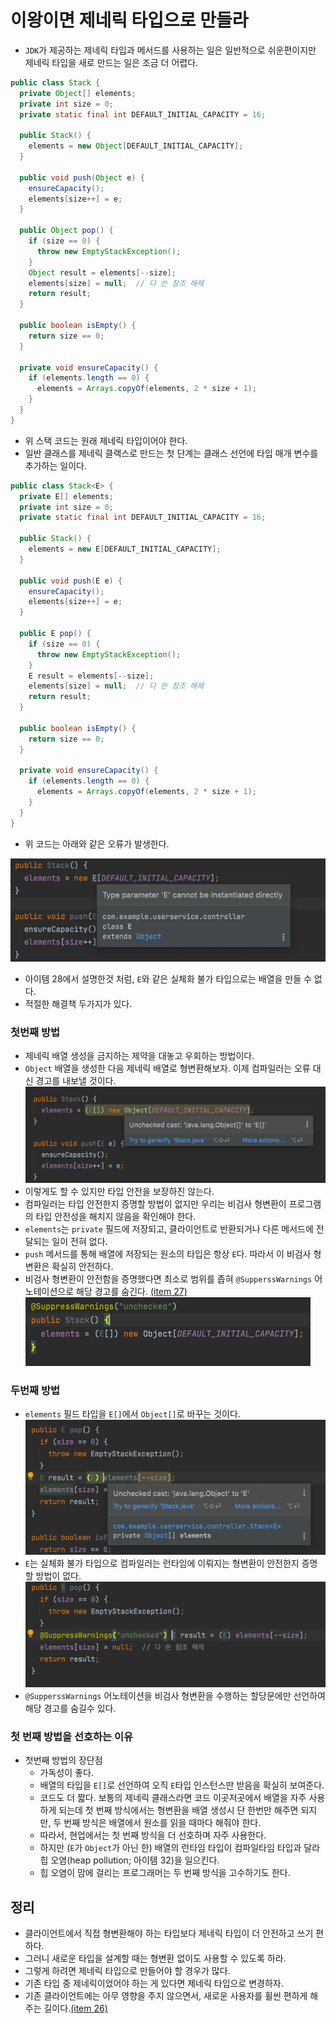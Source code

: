 # 이왕이면 제네릭 타입으로 만들라

* `JDK`가 제공하는 제네릭 타입과 메서드를 사용하는 일은 일반적으로 쉬운편이지만 제네릭 타입을 새로 만드는 일은 조금 더 어렵다.

```java
public class Stack {
  private Object[] elements;
  private int size = 0;
  private static final int DEFAULT_INITIAL_CAPACITY = 16;
  
  public Stack() {
    elements = new Object[DEFAULT_INITIAL_CAPACITY];
  } 
  
  public void push(Object e) {
    ensureCapacity();
    elements[size++] = e;
  }
  
  public Object pop() {
    if (size == 0) {
      throw new EmptyStackException();
    }
    Object result = elements[--size];
    elements[size] = null;  // 다 쓴 참조 해제
    return result;
  }
  
  public boolean isEmpty() {
    return size == 0;
  }
  
  private void ensureCapacity() {
    if (elements.length == 0) {
      elements = Arrays.copyOf(elements, 2 * size + 1);
    }
  } 
}
```

* 위 스택 코드는 원래 제네릭 타입이어야 한다.
* 일반 클래스를 제네릭 클랙스로 만드는 첫 단계는 클래스 선언에 타입 매개 변수를 추가하는 일이다.

```java
public class Stack<E> {
  private E[] elements;
  private int size = 0;
  private static final int DEFAULT_INITIAL_CAPACITY = 16;

  public Stack() {
    elements = new E[DEFAULT_INITIAL_CAPACITY];  
  }

  public void push(E e) {
    ensureCapacity();
    elements[size++] = e;
  }

  public E pop() {
    if (size == 0) {
      throw new EmptyStackException();
    }
    E result = elements[--size];
    elements[size] = null;  // 다 쓴 참조 해제
    return result;
  }

  public boolean isEmpty() {
    return size == 0;
  }

  private void ensureCapacity() {
    if (elements.length == 0) {
      elements = Arrays.copyOf(elements, 2 * size + 1);
    }
  }
} 
```

* 위 코드는 아래와 같은 오류가 발생한다.

![img.png](../images/item29/img.png)
* 아이템 28에서 설명한것 처럼, `E`와 같은 실체화 불가 타입으로는 배열을 만들 수 없다. 
* 적절한 해결책 두가지가 있다.


### 첫번째 방법

* 제네릭 배열 생성을 금지하는 제약을 대놓고 우회하는 방법이다.
* `Object` 배열을 생성한 다음 제네릭 배열로 형변환해보자. 이제 컴파일러는 오류 대신 경고를 내보낼 것이다.
![img.png](../images/item29/제네릭2.png)
* 이렇게도 할 수 있지만 타입 안전을 보장하진 않는다.
* 컴파일러는 타입 안전한지 증명할 방법이 없지만 우리는 비검사 형변환이 프로그램의 타입 안전성을 해치지 않음을 확인해야 한다.
* `elements`는 `private` 필드에 저장되고, 클라이언트로 반환되거나 다른 메서드에 전달되는 일이 전혀 없다.
* `push` 메서드를 통해 배열에 저장되는 원소의 타입은 항상 `E`다. 따라서 이 비검사 형변환은 확실히 안전하다.
* 비검사 형변환이 안전함을 증명했다면 최소로 범위를 좁혀 `@SupperssWarnings` 어노테이션으로 해당 경고를 숨긴다. [(item 27)](https://github.com/parkhanbeen/study/blob/master/effective-java/5%EC%9E%A5/27.%EB%B9%84%EA%B2%80%EC%82%AC%20%EA%B2%BD%EA%B3%A0%EB%A5%BC%20%EC%A0%9C%EA%B1%B0%ED%95%98%EB%9D%BC.md)
![img.png](../images/item29/제네릭3.png)


### 두번째 방법

* `elements` 필드 타입을 `E[]`에서 `Object[]`로 바꾸는 것이다.
![img.png](../images/item29/제네릭4.png)
* `E`는 실체화 불가 타입으로 컴파일러는 런타임에 이뤄지는 형변환이 안전한지 증명할 방법이 없다.
![img.png](../images/item29/제네릭5.png)
* `@SupperssWarnings` 어노테이션을 비검사 형변환을 수행하는 할당문에만 선언하여 해당 경고를 숨길수 있다.

### 첫 번째 방법을 선호하는 이유

* 첫번째 방법의 장단점
  * 가독성이 좋다.
  * 배열의 타입을 `E[]`로 선언하여 오직 `E`타입 인스턴스만 받음을 확실히 보여준다.
  * 코드도 더 짧다. 보통의 제네릭 클래스라면 코드 이곳저곳에서 배열을 자주 사용하게 되는데 첫 번째 방식에서는 형변환을
    배열 생성시 단 한번만 해주면 되지만, 두 번째 방식은 배열에서 원소를 읽을 때마다 해줘야 한다.
  * 따라서, 현업에서는 첫 번째 방식을 더 선호하며 자주 사용한다.
  * 하지만 (`E`가 `Object`가 아닌 한) 배열의 런타임 타입이 컴파일타임 타입과 달라 힙 오염(heap pollution; 아이템 32)을 일으킨다.
  * 힙 오염이 맘에 걸리는 프로그래머는 두 번째 방식을 고수하기도 한다.

## 정리

* 클라이언트에서 직접 형변환해야 하는 타입보다 제네릭 타입이 더 안전하고 쓰기 편하다.
* 그러니 새로운 타입을 설계할 때는 형변환 없이도 사용할 수 있도록 하라.
* 그렇게 하려면 제네릭 타입으로 만들어야 할 경우가 많다. 
* 기존 타입 중 제네릭이었어야 하는 게 있다면 제네릭 타입으로 변경하자.
* 기존 클라이언트에는 아무 영향을 주지 않으면서, 새로운 사용자를 휠씬 편하게 해주는 길이다.[(item 26)](https://github.com/parkhanbeen/study/blob/master/effective-java/5%EC%9E%A5/26.%EB%A1%9C%20%ED%83%80%EC%9E%85%EC%9D%80%20%EC%82%AC%EC%9A%A9%ED%95%98%EC%A7%80%20%EB%A7%90%EB%9D%BC.md)
